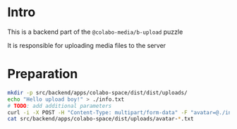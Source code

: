 # Intro

This is a backend part of the `@colabo-media/b-upload` puzzle

It is responsible for uploading media files to the server

# Preparation

```sh
mkdir -p src/backend/apps/colabo-space/dist/dist/uploads/
echo "Hello upload boy!" > ./info.txt
# TODO: add additional parameters
curl -i -X POST -H "Content-Type: multipart/form-data" -F "avatar=@./info.txt" http://localhost:8001/upload/
cat src/backend/apps/colabo-space/dist/uploads/avatar-*.txt
```
